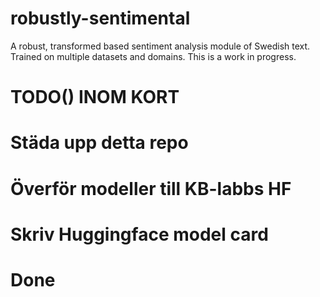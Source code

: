 # robustly-sentimental
A robust, transformed based sentiment analysis module of Swedish text. Trained on multiple datasets and domains. This is a work in progress.

# TODO() INOM KORT
# Städa upp detta repo
# Överför modeller till KB-labbs HF
# Skriv Huggingface model card
# Done